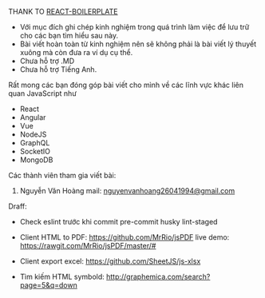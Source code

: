 THANK TO [REACT-BOILERPLATE](https://github.com/react-boilerplate/react-boilerplate)

- Với mục đích ghi chép kinh nghiệm trong quá trình làm việc để lưu trữ
cho các bạn tìm hiểu sau này.
- Bài viết hoàn toàn từ kinh nghiệm nên sẽ không phải là bài viết lý thuyết xuông
mà còn đưa ra ví dụ cụ thể.
- Chưa hỗ trợ .MD
- Chưa hỗ trợ Tiếng Anh.

Rất mong các bạn đóng góp bài viết cho mình về các lĩnh vực khác liên quan JavaScript như
- React
- Angular
- Vue
- NodeJS
- GraphQL
- SocketIO
- MongoDB

Các thành viên tham gia viết bài:
1. Nguyễn Văn Hoàng
  mail: nguyenvanhoang26041994@gmail.com





Draff:
- Check eslint trước khi commit
  pre-commit
  husky
  lint-staged
- Client HTML to PDF: https://github.com/MrRio/jsPDF
  live demo: https://rawgit.com/MrRio/jsPDF/master/#
- Client export excel: https://github.com/SheetJS/js-xlsx

- Tìm kiếm HTML symbold: http://graphemica.com/search?page=5&q=down
